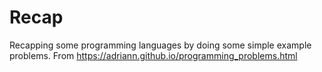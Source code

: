 # Recap
Recapping some programming languages by doing some simple example problems. From https://adriann.github.io/programming_problems.html
